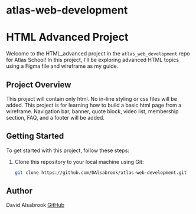 # atlas-web-development
# HTML Advanced Project

Welcome to the HTML_advanced project in the `atlas_web_development` repo for Atlas School! In this project, I'll be exploring advanced HTML topics using a Figma file and wireframe as my guide.

## Project Overview

This project will contain only html. No in-line styling or css files will be added. This project is for learning how to build a basic html page from a wireframe. Navigation bar, banner, quote block, video list, membership section, FAQ, and a footer will be added.

## Getting Started

To get started with this project, follow these steps:

1. Clone this repository to your local machine using Git:

   ```bash
   git clone https://github.com/DAlsabrook/atlas-web-development.git

## Author
David Alsabrook [GitHub](https://github.com/DAlsabrook)
